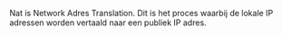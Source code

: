 Nat is Network Adres Translation.
Dit is het proces waarbij de lokale IP adressen worden vertaald naar een publiek IP adres.